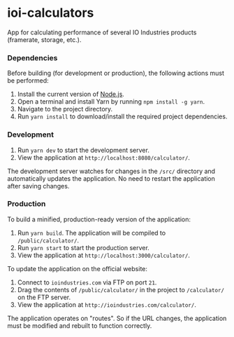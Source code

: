 # ioi-calculators
App for calculating performance of several IO Industries products (framerate, storage, etc.).

### Dependencies
Before building (for development or production), the following actions must be performed:
1. Install the current version of [Node.js](https://nodejs.org/en/).
2. Open a terminal and install Yarn by running `npm install -g yarn`.
3. Navigate to the project directory.
2. Run `yarn install` to download/install the required project dependencies.

### Development
1. Run `yarn dev` to start the development server.
2. View the application at `http://localhost:8080/calculator/`.

The development server watches for changes in the `/src/` directory and automatically updates the application. No need to restart the application after saving changes.

### Production
To build a minified, production-ready version of the application:
1. Run `yarn build`. The application will be compiled to `/public/calculator/`.
2. Run `yarn start` to start the production server.
3. View the application at `http://localhost:3000/calculator/`.

To update the application on the official website:
1. Connect to `ioindustries.com` via FTP on port `21`.
2. Drag the contents of `/public/calculator/` in the project to `/calculator/` on the FTP server.
3. View the application at `http://ioindustries.com/calculator/`.

The application operates on "routes". So if the URL changes, the application must be modified and rebuilt to function correctly.

